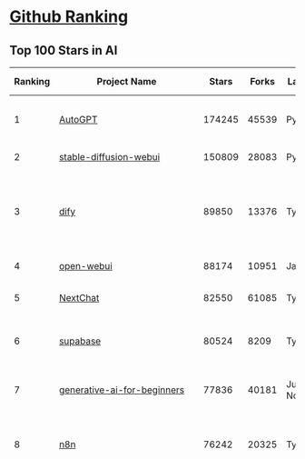 [Github Ranking](../README.md)
==========

## Top 100 Stars in AI

| Ranking | Project Name | Stars | Forks | Language | Open Issues | Description | Last Commit |
| ------- | ------------ | ----- | ----- | -------- | ----------- | ----------- | ----------- |
| 1 | [AutoGPT](https://github.com/Significant-Gravitas/AutoGPT) | 174245 | 45539 | Python | 174 | AutoGPT is the vision of accessible AI for everyone, to use and to build on. Our mission is to provide the tools, so that you can focus on what matters. | 2025-04-07T23:23:25Z |
| 2 | [stable-diffusion-webui](https://github.com/AUTOMATIC1111/stable-diffusion-webui) | 150809 | 28083 | Python | 2321 | Stable Diffusion web UI | 2025-03-04T16:11:29Z |
| 3 | [dify](https://github.com/langgenius/dify) | 89850 | 13376 | TypeScript | 596 | Dify is an open-source LLM app development platform. Dify's intuitive interface combines AI workflow, RAG pipeline, agent capabilities, model management, observability features and more, letting you quickly go from prototype to production. | 2025-04-08T03:15:07Z |
| 4 | [open-webui](https://github.com/open-webui/open-webui) | 88174 | 10951 | JavaScript | 166 | User-friendly AI Interface (Supports Ollama, OpenAI API, ...) | 2025-04-07T21:19:17Z |
| 5 | [NextChat](https://github.com/ChatGPTNextWeb/NextChat) | 82550 | 61085 | TypeScript | 614 | ✨ Light and Fast AI Assistant. Support: Web \| iOS \| MacOS \| Android \|  Linux \| Windows | 2025-04-07T10:57:52Z |
| 6 | [supabase](https://github.com/supabase/supabase) | 80524 | 8209 | TypeScript | 248 | The open source Firebase alternative. Supabase gives you a dedicated Postgres database to build your web, mobile, and AI applications. | 2025-04-08T03:34:51Z |
| 7 | [generative-ai-for-beginners](https://github.com/microsoft/generative-ai-for-beginners) | 77836 | 40181 | Jupyter Notebook | 8 | 21 Lessons, Get Started Building with Generative AI  🔗 https://microsoft.github.io/generative-ai-for-beginners/ | 2025-03-27T12:20:46Z |
| 8 | [n8n](https://github.com/n8n-io/n8n) | 76242 | 20325 | TypeScript | 335 | Fair-code workflow automation platform with native AI capabilities. Combine visual building with custom code, self-host or cloud, 400+ integrations. | 2025-04-07T22:08:44Z |
| 9 | [funNLP](https://github.com/fighting41love/funNLP) | 72247 | 14780 | Python | 33 | 中英文敏感词、语言检测、中外手机/电话归属地/运营商查询、名字推断性别、手机号抽取、身份证抽取、邮箱抽取、中日文人名库、中文缩写库、拆字词典、词汇情感值、停用词、反动词表、暴恐词表、繁简体转换、英文模拟中文发音、汪峰歌词生成器、职业名称词库、同义词库、反义词库、否定词库、汽车品牌词库、汽车零件词库、连续英文切割、各种中文词向量、公司名字大全、古诗词库、IT词库、财经词库、成语词库、地名词库、历史名人词库、诗词词库、医学词库、饮食词库、法律词库、汽车词库、动物词库、中文聊天语料、中文谣言数据、百度中文问答数据集、句子相似度匹配算法集合、bert资源、文本生成&摘要相关工具、cocoNLP信息抽取工具、国内电话号码正则匹配、清华大学XLORE:中英文跨语言百科知识图谱、清华大学人工智能技术系列报告、自然语言生成、NLU太难了系列、自动对联数据及机器人、用户名黑名单列表、罪名法务名词及分类模型、微信公众号语料、cs224n深度学习自然语言处理课程、中文手写汉字识别、中文自然语言处理 语料/数据集、变量命名神器、分词语料库+代码、任务型对话英文数据集、ASR 语音数据集 + 基于深度学习的中文语音识别系统、笑声检测器、Microsoft多语言数字/单位/如日期时间识别包、中华新华字典数据库及api(包括常用歇后语、成语、词语和汉字)、文档图谱自动生成、SpaCy 中文模型、Common Voice语音识别数据集新版、神经网络关系抽取、基于bert的命名实体识别、关键词(Keyphrase)抽取包pke、基于医疗领域知识图谱的问答系统、基于依存句法与语义角色标注的事件三元组抽取、依存句法分析4万句高质量标注数据、cnocr：用来做中文OCR的Python3包、中文人物关系知识图谱项目、中文nlp竞赛项目及代码汇总、中文字符数据、speech-aligner: 从“人声语音”及其“语言文本”产生音素级别时间对齐标注的工具、AmpliGraph: 知识图谱表示学习(Python)库：知识图谱概念链接预测、Scattertext 文本可视化(python)、语言/知识表示工具：BERT & ERNIE、中文对比英文自然语言处理NLP的区别综述、Synonyms中文近义词工具包、HarvestText领域自适应文本挖掘工具（新词发现-情感分析-实体链接等）、word2word：(Python)方便易用的多语言词-词对集：62种语言/3,564个多语言对、语音识别语料生成工具：从具有音频/字幕的在线视频创建自动语音识别(ASR)语料库、构建医疗实体识别的模型（包含词典和语料标注）、单文档非监督的关键词抽取、Kashgari中使用gpt-2语言模型、开源的金融投资数据提取工具、文本自动摘要库TextTeaser: 仅支持英文、人民日报语料处理工具集、一些关于自然语言的基本模型、基于14W歌曲知识库的问答尝试--功能包括歌词接龙and已知歌词找歌曲以及歌曲歌手歌词三角关系的问答、基于Siamese bilstm模型的相似句子判定模型并提供训练数据集和测试数据集、用Transformer编解码模型实现的根据Hacker News文章标题自动生成评论、用BERT进行序列标记和文本分类的模板代码、LitBank：NLP数据集——支持自然语言处理和计算人文学科任务的100部带标记英文小说语料、百度开源的基准信息抽取系统、虚假新闻数据集、Facebook: LAMA语言模型分析，提供Transformer-XL/BERT/ELMo/GPT预训练语言模型的统一访问接口、CommonsenseQA：面向常识的英文QA挑战、中文知识图谱资料、数据及工具、各大公司内部里大牛分享的技术文档 PDF 或者 PPT、自然语言生成SQL语句（英文）、中文NLP数据增强（EDA）工具、英文NLP数据增强工具 、基于医药知识图谱的智能问答系统、京东商品知识图谱、基于mongodb存储的军事领域知识图谱问答项目、基于远监督的中文关系抽取、语音情感分析、中文ULMFiT-情感分析-文本分类-语料及模型、一个拍照做题程序、世界各国大规模人名库、一个利用有趣中文语料库 qingyun 训练出来的中文聊天机器人、中文聊天机器人seqGAN、省市区镇行政区划数据带拼音标注、教育行业新闻语料库包含自动文摘功能、开放了对话机器人-知识图谱-语义理解-自然语言处理工具及数据、中文知识图谱：基于百度百科中文页面-抽取三元组信息-构建中文知识图谱、masr: 中文语音识别-提供预训练模型-高识别率、Python音频数据增广库、中文全词覆盖BERT及两份阅读理解数据、ConvLab：开源多域端到端对话系统平台、中文自然语言处理数据集、基于最新版本rasa搭建的对话系统、基于TensorFlow和BERT的管道式实体及关系抽取、一个小型的证券知识图谱/知识库、复盘所有NLP比赛的TOP方案、OpenCLaP：多领域开源中文预训练语言模型仓库、UER：基于不同语料+编码器+目标任务的中文预训练模型仓库、中文自然语言处理向量合集、基于金融-司法领域(兼有闲聊性质)的聊天机器人、g2pC：基于上下文的汉语读音自动标记模块、Zincbase 知识图谱构建工具包、诗歌质量评价/细粒度情感诗歌语料库、快速转化「中文数字」和「阿拉伯数字」、百度知道问答语料库、基于知识图谱的问答系统、jieba_fast 加速版的jieba、正则表达式教程、中文阅读理解数据集、基于BERT等最新语言模型的抽取式摘要提取、Python利用深度学习进行文本摘要的综合指南、知识图谱深度学习相关资料整理、维基大规模平行文本语料、StanfordNLP 0.2.0：纯Python版自然语言处理包、NeuralNLP-NeuralClassifier：腾讯开源深度学习文本分类工具、端到端的封闭域对话系统、中文命名实体识别：NeuroNER vs. BertNER、新闻事件线索抽取、2019年百度的三元组抽取比赛：“科学空间队”源码、基于依存句法的开放域文本知识三元组抽取和知识库构建、中文的GPT2训练代码、ML-NLP - 机器学习(Machine Learning)NLP面试中常考到的知识点和代码实现、nlp4han:中文自然语言处理工具集(断句/分词/词性标注/组块/句法分析/语义分析/NER/N元语法/HMM/代词消解/情感分析/拼写检查、XLM：Facebook的跨语言预训练语言模型、用基于BERT的微调和特征提取方法来进行知识图谱百度百科人物词条属性抽取、中文自然语言处理相关的开放任务-数据集-当前最佳结果、CoupletAI - 基于CNN+Bi-LSTM+Attention 的自动对对联系统、抽象知识图谱、MiningZhiDaoQACorpus - 580万百度知道问答数据挖掘项目、brat rapid annotation tool: 序列标注工具、大规模中文知识图谱数据：1.4亿实体、数据增强在机器翻译及其他nlp任务中的应用及效果、allennlp阅读理解:支持多种数据和模型、PDF表格数据提取工具 、 Graphbrain：AI开源软件库和科研工具，目的是促进自动意义提取和文本理解以及知识的探索和推断、简历自动筛选系统、基于命名实体识别的简历自动摘要、中文语言理解测评基准，包括代表性的数据集&基准模型&语料库&排行榜、树洞 OCR 文字识别 、从包含表格的扫描图片中识别表格和文字、语声迁移、Python口语自然语言处理工具集(英文)、 similarity：相似度计算工具包，java编写、海量中文预训练ALBERT模型 、Transformers 2.0 、基于大规模音频数据集Audioset的音频增强 、Poplar：网页版自然语言标注工具、图片文字去除，可用于漫画翻译 、186种语言的数字叫法库、Amazon发布基于知识的人-人开放领域对话数据集 、中文文本纠错模块代码、繁简体转换 、 Python实现的多种文本可读性评价指标、类似于人名/地名/组织机构名的命名体识别数据集 、东南大学《知识图谱》研究生课程(资料)、. 英文拼写检查库 、 wwsearch是企业微信后台自研的全文检索引擎、CHAMELEON：深度学习新闻推荐系统元架构 、 8篇论文梳理BERT相关模型进展与反思、DocSearch：免费文档搜索引擎、 LIDA：轻量交互式对话标注工具 、aili - the fastest in-memory index in the East 东半球最快并发索引 、知识图谱车音工作项目、自然语言生成资源大全 、中日韩分词库mecab的Python接口库、中文文本摘要/关键词提取、汉字字符特征提取器 (featurizer)，提取汉字的特征（发音特征、字形特征）用做深度学习的特征、中文生成任务基准测评 、中文缩写数据集、中文任务基准测评 - 代表性的数据集-基准(预训练)模型-语料库-baseline-工具包-排行榜、PySS3：面向可解释AI的SS3文本分类器机器可视化工具 、中文NLP数据集列表、COPE - 格律诗编辑程序、doccano：基于网页的开源协同多语言文本标注工具 、PreNLP：自然语言预处理库、简单的简历解析器，用来从简历中提取关键信息、用于中文闲聊的GPT2模型：GPT2-chitchat、基于检索聊天机器人多轮响应选择相关资源列表(Leaderboards、Datasets、Papers)、(Colab)抽象文本摘要实现集锦(教程 、词语拼音数据、高效模糊搜索工具、NLP数据增广资源集、微软对话机器人框架 、 GitHub Typo Corpus：大规模GitHub多语言拼写错误/语法错误数据集、TextCluster：短文本聚类预处理模块 Short text cluster、面向语音识别的中文文本规范化、BLINK：最先进的实体链接库、BertPunc：基于BERT的最先进标点修复模型、Tokenizer：快速、可定制的文本词条化库、中文语言理解测评基准，包括代表性的数据集、基准(预训练)模型、语料库、排行榜、spaCy 医学文本挖掘与信息提取 、 NLP任务示例项目代码集、 python拼写检查库、chatbot-list - 行业内关于智能客服、聊天机器人的应用和架构、算法分享和介绍、语音质量评价指标(MOSNet, BSSEval, STOI, PESQ, SRMR)、 用138GB语料训练的法文RoBERTa预训练语言模型 、BERT-NER-Pytorch：三种不同模式的BERT中文NER实验、无道词典 - 有道词典的命令行版本，支持英汉互查和在线查询、2019年NLP亮点回顾、 Chinese medical dialogue data 中文医疗对话数据集 、最好的汉字数字(中文数字)-阿拉伯数字转换工具、 基于百科知识库的中文词语多词义/义项获取与特定句子词语语义消歧、awesome-nlp-sentiment-analysis - 情感分析、情绪原因识别、评价对象和评价词抽取、LineFlow：面向所有深度学习框架的NLP数据高效加载器、中文医学NLP公开资源整理 、MedQuAD：(英文)医学问答数据集、将自然语言数字串解析转换为整数和浮点数、Transfer Learning in Natural Language Processing (NLP) 、面向语音识别的中文/英文发音辞典、Tokenizers：注重性能与多功能性的最先进分词器、CLUENER 细粒度命名实体识别 Fine Grained Named Entity Recognition、 基于BERT的中文命名实体识别、中文谣言数据库、NLP数据集/基准任务大列表、nlp相关的一些论文及代码, 包括主题模型、词向量(Word Embedding)、命名实体识别(NER)、文本分类(Text Classificatin)、文本生成(Text Generation)、文本相似性(Text Similarity)计算等，涉及到各种与nlp相关的算法，基于keras和tensorflow 、Python文本挖掘/NLP实战示例、 Blackstone：面向非结构化法律文本的spaCy pipeline和NLP模型通过同义词替换实现文本“变脸” 、中文 预训练 ELECTREA 模型: 基于对抗学习 pretrain Chinese Model 、albert-chinese-ner - 用预训练语言模型ALBERT做中文NER 、基于GPT2的特定主题文本生成/文本增广、开源预训练语言模型合集、多语言句向量包、编码、标记和实现：一种可控高效的文本生成方法、 英文脏话大列表 、attnvis：GPT2、BERT等transformer语言模型注意力交互可视化、CoVoST：Facebook发布的多语种语音-文本翻译语料库，包括11种语言(法语、德语、荷兰语、俄语、西班牙语、意大利语、土耳其语、波斯语、瑞典语、蒙古语和中文)的语音、文字转录及英文译文、Jiagu自然语言处理工具 - 以BiLSTM等模型为基础，提供知识图谱关系抽取 中文分词 词性标注 命名实体识别 情感分析 新词发现 关键词 文本摘要 文本聚类等功能、用unet实现对文档表格的自动检测，表格重建、NLP事件提取文献资源列表 、 金融领域自然语言处理研究资源大列表、CLUEDatasetSearch - 中英文NLP数据集：搜索所有中文NLP数据集，附常用英文NLP数据集 、medical_NER - 中文医学知识图谱命名实体识别 、(哈佛)讲因果推理的免费书、知识图谱相关学习资料/数据集/工具资源大列表、Forte：灵活强大的自然语言处理pipeline工具集 、Python字符串相似性算法库、PyLaia：面向手写文档分析的深度学习工具包、TextFooler：针对文本分类/推理的对抗文本生成模块、Haystack：灵活、强大的可扩展问答(QA)框架、中文关键短语抽取工具 | 2024-05-10T07:38:24Z |
| 10 | [AppFlowy](https://github.com/AppFlowy-IO/AppFlowy) | 61965 | 4160 | Dart | 939 | Bring projects, wikis, and teams together with AI. AppFlowy is the AI collaborative workspace where you achieve more without losing control of your data. The leading open source Notion alternative. | 2025-04-08T02:31:03Z |
| 11 | [lobe-chat](https://github.com/lobehub/lobe-chat) | 58639 | 12431 | TypeScript | 660 | 🤯 Lobe Chat - an open-source, modern-design AI chat framework. Supports Multi AI Providers( OpenAI / Claude 3 / Gemini / Ollama / DeepSeek / Qwen), Knowledge Base (file upload / knowledge management / RAG ), Multi-Modals (Plugins/Artifacts) and Thinking. One-click FREE deployment of your private ChatGPT/ Claude / DeepSeek application. | 2025-04-08T03:36:12Z |
| 12 | [langflow](https://github.com/langflow-ai/langflow) | 54387 | 5949 | Python | 398 | Langflow is a powerful tool for building and deploying AI-powered agents and workflows. | 2025-04-08T02:07:16Z |
| 13 | [MetaGPT](https://github.com/geekan/MetaGPT) | 54301 | 6437 | Python | 49 | 🌟 The Multi-Agent Framework: First AI Software Company, Towards Natural Language Programming | 2025-03-31T07:17:13Z |
| 14 | [browser-use](https://github.com/browser-use/browser-use) | 54007 | 5731 | Python | 352 | Make websites accessible for AI agents | 2025-04-07T20:27:30Z |
| 15 | [gpt-engineer](https://github.com/AntonOsika/gpt-engineer) | 53785 | 7051 | Python | 23 | CLI platform to experiment with codegen. Precursor to: https://lovable.dev | 2024-11-17T22:47:32Z |
| 16 | [ChatGPT](https://github.com/lencx/ChatGPT) | 53667 | 6061 | Rust | 786 | 🔮 ChatGPT Desktop Application (Mac, Windows and Linux) | 2024-08-29T17:58:11Z |
| 17 | [meilisearch](https://github.com/meilisearch/meilisearch) | 50136 | 1972 | Rust | 193 | A lightning-fast search engine API bringing AI-powered hybrid search to your sites and applications. | 2025-04-08T02:13:40Z |
| 18 | [Deep-Live-Cam](https://github.com/hacksider/Deep-Live-Cam) | 49727 | 7335 | Python | 18 | real time face swap and one-click video deepfake with only a single image | 2025-04-04T10:32:28Z |
| 19 | [LLaMA-Factory](https://github.com/hiyouga/LLaMA-Factory) | 46288 | 5648 | Python | 407 | Unified Efficient Fine-Tuning of 100+ LLMs & VLMs (ACL 2024) | 2025-04-07T10:29:11Z |
| 20 | [LLMs-from-scratch](https://github.com/rasbt/LLMs-from-scratch) | 43777 | 6061 | Jupyter Notebook | 0 | Implement a ChatGPT-like LLM in PyTorch from scratch, step by step | 2025-04-06T23:29:23Z |
| 21 | [autogen](https://github.com/microsoft/autogen) | 42825 | 6412 | Python | 482 | A programming framework for agentic AI 🤖 PyPi: autogen-agentchat Discord: https://aka.ms/autogen-discord Office Hour: https://aka.ms/autogen-officehour | 2025-04-08T01:25:47Z |
| 22 | [anything-llm](https://github.com/Mintplex-Labs/anything-llm) | 42427 | 4102 | JavaScript | 239 | The all-in-one Desktop & Docker AI application with built-in RAG, AI agents, No-code agent builder, MCP compatibility,  and more. | 2025-04-08T00:46:10Z |
| 23 | [JeecgBoot](https://github.com/jeecgboot/JeecgBoot) | 42177 | 15234 | Java | 35 | 🔥「AI 低代码平台」前后端分离 SpringBoot 2.x/3.x，SpringCloud，Ant Design&Vue3，Mybatis，Shiro！强大的代码生成器让前后端代码一键生成，无需写任何代码! 引领AI低代码开发模式 AI生成->OnlineCoding->代码生成->手工MERGE，帮助Java项目解决80%重复工作，让开发更关注业务，提高开发效率、节省成本，同时又不失灵活性 | 2025-04-08T03:04:36Z |
| 24 | [ColossalAI](https://github.com/hpcaitech/ColossalAI) | 40739 | 4491 | Python | 421 | Making large AI models cheaper, faster and more accessible | 2025-04-04T02:11:36Z |
| 25 | [kong](https://github.com/Kong/kong) | 40527 | 4899 | Lua | 58 | 🦍 The Cloud-Native API Gateway and AI Gateway. | 2025-04-07T08:25:32Z |
| 26 | [ailearning](https://github.com/apachecn/ailearning) | 40514 | 11540 | Python | 2 | AiLearning：数据分析+机器学习实战+线性代数+PyTorch+NLTK+TF2 | 2024-11-12T16:21:55Z |
| 27 | [OpenBB](https://github.com/OpenBB-finance/OpenBB) | 40139 | 3584 | Python | 37 | Investment Research for Everyone, Everywhere. | 2025-04-04T06:51:47Z |
| 28 | [ClickHouse](https://github.com/ClickHouse/ClickHouse) | 39973 | 7191 | C++ | 4024 | ClickHouse® is a real-time analytics database management system | 2025-04-08T03:07:25Z |
| 29 | [airflow](https://github.com/apache/airflow) | 39514 | 14854 | Python | 1117 | Apache Airflow - A platform to programmatically author, schedule, and monitor workflows | 2025-04-08T03:03:01Z |
| 30 | [WeChatMsg](https://github.com/LC044/WeChatMsg) | 38676 | 3987 | Python | 25 | 提取微信聊天记录，将其导出成HTML、Word、Excel文档永久保存，对聊天记录进行分析生成年度聊天报告，用聊天数据训练专属于个人的AI聊天助手 | 2025-04-07T04:22:31Z |
| 31 | [crawl4ai](https://github.com/unclecode/crawl4ai) | 37874 | 3351 | Python | 90 | 🚀🤖 Crawl4AI: Open-source LLM Friendly Web Crawler & Scraper. Don't be shy, join here: https://discord.gg/jP8KfhDhyN | 2025-04-07T14:50:48Z |
| 32 | [quivr](https://github.com/QuivrHQ/quivr) | 37671 | 3638 | Python | 23 | Opiniated RAG for integrating GenAI in your apps 🧠   Focus on your product rather than the RAG. Easy integration in existing products with customisation!  Any LLM: GPT4, Groq, Llama. Any Vectorstore: PGVector, Faiss. Any Files. Anyway you want.  | 2025-04-02T09:32:29Z |
| 33 | [Open-Assistant](https://github.com/LAION-AI/Open-Assistant) | 37286 | 3267 | Python | 227 | OpenAssistant is a chat-based assistant that understands tasks, can interact with third-party systems, and retrieve information dynamically to do so. | 2024-08-17T01:55:35Z |
| 34 | [GitHubDaily](https://github.com/GitHubDaily/GitHubDaily) | 37146 | 3900 | None | 328 | 坚持分享 GitHub 上高质量、有趣实用的开源技术教程、开发者工具、编程网站、技术资讯。A list cool, interesting projects of GitHub. | 2025-03-20T08:54:47Z |
| 35 | [photoprism](https://github.com/photoprism/photoprism) | 36914 | 2041 | Go | 427 | AI-Powered Photos App for the Decentralized Web 🌈💎✨ | 2025-04-08T02:16:02Z |
| 36 | [AI-For-Beginners](https://github.com/microsoft/AI-For-Beginners) | 36858 | 6696 | Jupyter Notebook | 22 | 12 Weeks, 24 Lessons, AI for All! | 2025-03-11T16:34:40Z |
| 37 | [ray](https://github.com/ray-project/ray) | 36427 | 6191 | Python | 3824 | Ray is an AI compute engine. Ray consists of a core distributed runtime and a set of AI Libraries for accelerating ML workloads. | 2025-04-08T03:34:14Z |
| 38 | [upscayl](https://github.com/upscayl/upscayl) | 36206 | 1668 | TypeScript | 65 | 🆙 Upscayl - #1 Free and Open Source AI Image Upscaler for Linux, MacOS and Windows. | 2025-03-28T14:51:31Z |
| 39 | [chatgpt-on-wechat](https://github.com/zhayujie/chatgpt-on-wechat) | 36138 | 9064 | Python | 283 | 基于大模型搭建的聊天机器人，同时支持 微信公众号、企业微信应用、飞书、钉钉 等接入，可选择GPT3.5/GPT-4o/GPT-o1/ DeepSeek/Claude/文心一言/讯飞星火/通义千问/ Gemini/GLM-4/Claude/Kimi/LinkAI，能处理文本、语音和图片，访问操作系统和互联网，支持基于自有知识库进行定制企业智能客服。 | 2025-03-30T07:12:29Z |
| 40 | [MockingBird](https://github.com/babysor/MockingBird) | 36086 | 5243 | Python | 474 | 🚀AI拟声: 5秒内克隆您的声音并生成任意语音内容 Clone a voice in 5 seconds to generate arbitrary speech in real-time | 2024-11-15T05:00:29Z |
| 41 | [google-research](https://github.com/google-research/google-research) | 35294 | 8058 | Jupyter Notebook | 953 | Google Research | 2025-04-05T00:40:21Z |
| 42 | [firecrawl](https://github.com/mendableai/firecrawl) | 34378 | 2992 | TypeScript | 141 | 🔥 Turn entire websites into LLM-ready markdown or structured data. Scrape, crawl and extract with a single API. | 2025-04-07T16:09:25Z |
| 43 | [gold-miner](https://github.com/xitu/gold-miner) | 34031 | 5040 | None | 5 | 🥇掘金翻译计划，可能是世界最大最好的英译中技术社区，最懂读者和译者的翻译平台： | 2024-04-17T09:44:37Z |
| 44 | [chatbox](https://github.com/chatboxai/chatbox) | 33987 | 3241 | TypeScript | 632 | User-friendly Desktop Client App for AI Models/LLMs (GPT, Claude, Gemini, Ollama...) | 2025-03-20T15:20:56Z |
| 45 | [AgentGPT](https://github.com/reworkd/AgentGPT) | 33688 | 9389 | TypeScript | 127 | 🤖 Assemble, configure, and deploy autonomous AI Agents in your browser. | 2025-03-28T17:13:05Z |
| 46 | [awesome-mcp-servers](https://github.com/punkpeye/awesome-mcp-servers) | 33082 | 2281 | None | 2 | A collection of MCP servers. | 2025-04-07T04:40:00Z |
| 47 | [gpt-pilot](https://github.com/Pythagora-io/gpt-pilot) | 32559 | 3306 | Python | 233 | The first real AI developer | 2025-03-04T06:26:32Z |
| 48 | [LocalAI](https://github.com/mudler/LocalAI) | 31564 | 2396 | Go | 420 | :robot: The free, Open Source alternative to OpenAI, Claude and others. Self-hosted and local-first. Drop-in replacement for OpenAI,  running on consumer-grade hardware. No GPU required. Runs gguf, transformers, diffusers and many more models architectures. Features: Generate Text, Audio, Video, Images, Voice Cloning, Distributed, P2P inference | 2025-04-07T21:09:47Z |
| 49 | [spaCy](https://github.com/explosion/spaCy) | 31331 | 4491 | Python | 168 | 💫 Industrial-strength Natural Language Processing (NLP) in Python | 2025-04-05T10:09:25Z |
| 50 | [fairseq](https://github.com/facebookresearch/fairseq) | 31261 | 6493 | Python | 1168 | Facebook AI Research Sequence-to-Sequence Toolkit written in Python. | 2025-01-09T16:43:36Z |
| 51 | [chatbot-ui](https://github.com/mckaywrigley/chatbot-ui) | 30813 | 8630 | TypeScript | 164 | AI chat for any model. | 2024-08-03T00:38:07Z |
| 52 | [aider](https://github.com/Aider-AI/aider) | 30760 | 2790 | Python | 703 | aider is AI pair programming in your terminal | 2025-04-07T18:31:41Z |
| 53 | [tabby](https://github.com/TabbyML/tabby) | 30700 | 1431 | Rust | 174 | Self-hosted AI coding assistant | 2025-04-08T03:39:22Z |
| 54 | [fabric](https://github.com/danielmiessler/fabric) | 30550 | 3150 | Go | 191 | fabric is an open-source framework for augmenting humans using AI. It provides a modular framework for solving specific problems using a crowdsourced set of AI prompts that can be used anywhere. | 2025-04-06T22:23:27Z |
| 55 | [ruoyi-vue-pro](https://github.com/YunaiV/ruoyi-vue-pro) | 30224 | 6504 | Java | 13 | 🔥 官方推荐 🔥 RuoYi-Vue 全新 Pro 版本，优化重构所有功能。基于 Spring Boot + MyBatis Plus + Vue & Element 实现的后台管理系统 + 微信小程序，支持 RBAC 动态权限、数据权限、SaaS 多租户、Flowable 工作流、三方登录、支付、短信、商城、CRM、ERP、AI 大模型等功能。你的 ⭐️ Star ⭐️，是作者生发的动力！ | 2025-03-30T02:58:28Z |
| 56 | [netron](https://github.com/lutzroeder/netron) | 29852 | 2878 | JavaScript | 19 | Visualizer for neural network, deep learning and machine learning models | 2025-04-07T09:07:51Z |
| 57 | [AI-Expert-Roadmap](https://github.com/AMAI-GmbH/AI-Expert-Roadmap) | 29730 | 2519 | JavaScript | 19 | Roadmap to becoming an Artificial Intelligence Expert in 2022 | 2023-12-31T02:20:16Z |
| 58 | [crewAI](https://github.com/crewAIInc/crewAI) | 29656 | 4005 | Python | 81 | Framework for orchestrating role-playing, autonomous AI agents. By fostering collaborative intelligence, CrewAI empowers agents to work together seamlessly, tackling complex tasks. | 2025-04-08T03:25:30Z |
| 59 | [roop](https://github.com/s0md3v/roop) | 29588 | 6705 | Python | 0 | one-click face swap | 2024-08-19T12:57:17Z |
| 60 | [Mr.-Ranedeer-AI-Tutor](https://github.com/JushBJJ/Mr.-Ranedeer-AI-Tutor) | 29482 | 3374 | None | 13 | A GPT-4 AI Tutor Prompt for customizable personalized learning experiences. | 2024-03-25T13:06:55Z |
| 61 | [pytorch-lightning](https://github.com/Lightning-AI/pytorch-lightning) | 29254 | 3472 | Python | 907 | Pretrain, finetune ANY AI model of ANY size on multiple GPUs, TPUs with zero code changes. | 2025-04-07T20:28:19Z |
| 62 | [cursor](https://github.com/getcursor/cursor) | 29139 | 1830 | None | 1591 | The AI Code Editor | 2024-10-13T19:23:26Z |
| 63 | [khoj](https://github.com/khoj-ai/khoj) | 28543 | 1583 | Python | 72 | Your AI second brain. Self-hostable. Get answers from the web or your docs. Build custom agents, schedule automations, do deep research. Turn any online or local LLM into your personal, autonomous AI (gpt, claude, gemini, llama, qwen, mistral). Get started - free. | 2025-04-07T14:37:34Z |
| 64 | [Jobs_Applier_AI_Agent_AIHawk](https://github.com/feder-cr/Jobs_Applier_AI_Agent_AIHawk) | 27863 | 4161 | Python | 37 | AIHawk aims to easy job hunt process by automating the job application process. Utilizing artificial intelligence, it enables users to apply for multiple jobs in a tailored way. | 2025-03-14T12:01:49Z |
| 65 | [mindsdb](https://github.com/mindsdb/mindsdb) | 27637 | 4955 | Python | 67 | AI's query engine - Platform for building AI that can learn and answer questions over large scale federated data. | 2025-04-08T03:02:50Z |
| 66 | [exo](https://github.com/exo-explore/exo) | 27469 | 1696 | Python | 330 | Run your own AI cluster at home with everyday devices 📱💻 🖥️⌚ | 2025-03-21T22:23:32Z |
| 67 | [awesome-llm-apps](https://github.com/Shubhamsaboo/awesome-llm-apps) | 27439 | 3086 | Python | 5 | Collection of awesome LLM apps with AI Agents and RAG using OpenAI, Anthropic, Gemini and opensource models. | 2025-04-08T01:56:56Z |
| 68 | [mem0](https://github.com/mem0ai/mem0) | 27277 | 2596 | Python | 236 | The Memory layer for AI Agents | 2025-04-07T18:24:16Z |
| 69 | [so-vits-svc](https://github.com/svc-develop-team/so-vits-svc) | 26861 | 4956 | Python | 21 | SoftVC VITS Singing Voice Conversion | 2023-11-11T13:11:31Z |
| 70 | [docling](https://github.com/docling-project/docling) | 26480 | 1585 | Python | 245 | Get your documents ready for gen AI | 2025-04-07T20:18:45Z |
| 71 | [MoneyPrinterTurbo](https://github.com/harry0703/MoneyPrinterTurbo) | 25933 | 3799 | Python | 115 | 利用AI大模型，一键生成高清短视频 Generate short videos with one click using AI LLM. | 2025-03-23T10:45:27Z |
| 72 | [generative-models](https://github.com/Stability-AI/generative-models) | 25660 | 2846 | Python | 260 | Generative Models by Stability AI | 2025-04-04T03:32:07Z |
| 73 | [continue](https://github.com/continuedev/continue) | 25323 | 2555 | TypeScript | 713 | ⏩ Create, share, and use custom AI code assistants with our open-source IDE extensions and hub of models, rules, prompts, docs, and other building blocks | 2025-04-08T00:33:08Z |
| 74 | [nx](https://github.com/nrwl/nx) | 25192 | 2491 | TypeScript | 610 | Build system, optimized for monorepos, with AI-powered architectural awareness and advanced CI capabilities. | 2025-04-08T02:00:06Z |
| 75 | [Folo](https://github.com/RSSNext/Folo) | 24919 | 1055 | TypeScript | 259 | 🧡 Follow everything in one place | 2025-04-08T02:52:39Z |
| 76 | [composio](https://github.com/ComposioHQ/composio) | 24889 | 4396 | Python | 30 | Composio equip's your AI agents & LLMs with 100+ high-quality integrations via function calling | 2025-04-08T02:00:57Z |
| 77 | [InvokeAI](https://github.com/invoke-ai/InvokeAI) | 24801 | 2518 | TypeScript | 678 | Invoke is a leading creative engine for Stable Diffusion models, empowering professionals, artists, and enthusiasts to generate and create visual media using the latest AI-driven technologies. The solution offers an industry leading WebUI, and serves as the foundation for multiple commercial products. | 2025-04-08T01:04:31Z |
| 78 | [Genesis](https://github.com/Genesis-Embodied-AI/Genesis) | 24680 | 2164 | Python | 132 | A generative world for general-purpose robotics & embodied AI learning. | 2025-04-07T00:00:53Z |
| 79 | [LibreChat](https://github.com/danny-avila/LibreChat) | 24196 | 4073 | TypeScript | 138 | Enhanced ChatGPT Clone: Features Agents, DeepSeek, Anthropic, AWS, OpenAI, Assistants API, Azure, Groq, o1, GPT-4o, Mistral, OpenRouter, Vertex AI, Gemini, Artifacts, AI model switching, message search, Code Interpreter, langchain, DALL-E-3, OpenAPI Actions, Functions, Secure Multi-User Auth, Presets, open-source for self-hosting. Active project. | 2025-04-07T23:18:10Z |
| 80 | [agno](https://github.com/agno-agi/agno) | 24194 | 3086 | Python | 71 | A lightweight library for building Multimodal Agents. Give LLMs superpowers like memory, knowledge, tools and reasoning. | 2025-04-08T00:53:03Z |
| 81 | [semantic-kernel](https://github.com/microsoft/semantic-kernel) | 23882 | 3679 | C# | 424 | Integrate cutting-edge LLM technology quickly and easily into your apps | 2025-04-08T03:37:08Z |
| 82 | [max](https://github.com/modular/max) | 23840 | 2598 | Mojo | 630 | The MAX Platform (includes Mojo) | 2025-04-07T12:56:55Z |
| 83 | [FastGPT](https://github.com/labring/FastGPT) | 23401 | 6050 | TypeScript | 474 | FastGPT is a knowledge-based platform built on the LLMs, offers a comprehensive suite of out-of-the-box capabilities such as data processing, RAG retrieval, and visual AI workflow orchestration, letting you easily develop and deploy complex question-answering systems without the need for extensive setup or configuration. | 2025-04-08T03:34:56Z |
| 84 | [Warp](https://github.com/warpdotdev/Warp) | 23060 | 431 | None | 2759 | Warp is a modern, Rust-based terminal with AI built in so you and your team can build great software, faster. | 2025-03-04T16:49:27Z |
| 85 | [qdrant](https://github.com/qdrant/qdrant) | 22894 | 1574 | Rust | 329 | Qdrant - High-performance, massive-scale Vector Database and Vector Search Engine for the next generation of AI. Also available in the cloud https://cloud.qdrant.io/ | 2025-04-08T02:08:38Z |
| 86 | [llm-app](https://github.com/pathwaycom/llm-app) | 22879 | 407 | Jupyter Notebook | 5 | Ready-to-run cloud templates for RAG, AI pipelines, and enterprise search with live data. 🐳Docker-friendly.⚡Always in sync with Sharepoint, Google Drive, S3, Kafka, PostgreSQL, real-time data APIs, and more. | 2025-03-28T11:01:45Z |
| 87 | [500-AI-Machine-learning-Deep-learning-Computer-vision-NLP-Projects-with-code](https://github.com/ashishpatel26/500-AI-Machine-learning-Deep-learning-Computer-vision-NLP-Projects-with-code) | 22843 | 5547 | None | 41 | 500 AI Machine learning Deep learning Computer vision NLP Projects with code | 2024-07-26T13:06:49Z |
| 88 | [gin-vue-admin](https://github.com/flipped-aurora/gin-vue-admin) | 22602 | 6625 | Go | 21 | 🚀Vite+Vue3+Gin拥有AI辅助的基础开发平台，支持TS和JS混用。它集成了JWT鉴权、权限管理、动态路由、显隐可控组件、分页封装、多点登录拦截、资源权限、上传下载、代码生成器、表单生成器和可配置的导入导出等开发必备功能。 | 2025-04-07T09:35:04Z |
| 89 | [facefusion](https://github.com/facefusion/facefusion) | 22317 | 3397 | Python | 0 | Industry leading face manipulation platform | 2025-03-28T11:15:33Z |
| 90 | [Chat2DB](https://github.com/CodePhiliaX/Chat2DB) | 22177 | 2411 | Java | 444 | 🔥🔥🔥AI-driven database tool and SQL client, The hottest GUI client, supporting MySQL, Oracle, PostgreSQL, DB2, SQL Server, DB2, SQLite, H2, ClickHouse, and more. | 2025-03-05T07:57:52Z |
| 91 | [frigate](https://github.com/blakeblackshear/frigate) | 21913 | 2030 | TypeScript | 97 | NVR with realtime local object detection for IP cameras | 2025-04-08T02:42:00Z |
| 92 | [learnopencv](https://github.com/spmallick/learnopencv) | 21778 | 11683 | Jupyter Notebook | 229 | Learn OpenCV  : C++ and Python Examples | 2025-04-07T16:34:53Z |
| 93 | [serve](https://github.com/jina-ai/serve) | 21506 | 2222 | Python | 3 | ☁️ Build multimodal AI applications with cloud-native stack | 2025-03-24T13:59:54Z |
| 94 | [gpt-crawler](https://github.com/BuilderIO/gpt-crawler) | 21313 | 2280 | TypeScript | 93 | Crawl a site to generate knowledge files to create your own custom GPT from a URL | 2025-01-23T00:18:52Z |
| 95 | [Perplexica](https://github.com/ItzCrazyKns/Perplexica) | 21195 | 2151 | TypeScript | 120 | Perplexica is an AI-powered search engine. It is an Open source alternative to Perplexity AI | 2025-04-07T18:00:47Z |
| 96 | [IOPaint](https://github.com/Sanster/IOPaint) | 20870 | 2126 | Python | 53 | Image inpainting tool powered by SOTA AI Model. Remove any unwanted object, defect, people from your pictures or erase and replace(powered by stable diffusion) any thing on your pictures. | 2025-03-18T01:54:11Z |
| 97 | [gpt-researcher](https://github.com/assafelovic/gpt-researcher) | 20764 | 2690 | Python | 78 | LLM based autonomous agent that conducts deep local and web research on any topic and generates a long report with citations. | 2025-04-07T20:32:16Z |
| 98 | [ai-hedge-fund](https://github.com/virattt/ai-hedge-fund) | 20721 | 3755 | Python | 58 | An AI Hedge Fund Team | 2025-04-06T17:10:36Z |
| 99 | [h4cker](https://github.com/The-Art-of-Hacking/h4cker) | 20515 | 3766 | Jupyter Notebook | 3 | This repository is primarily maintained by Omar Santos (@santosomar) and includes thousands of resources related to ethical hacking, bug bounties, digital forensics and incident response (DFIR), artificial intelligence security, vulnerability research, exploit development, reverse engineering, and more. | 2025-04-01T15:25:44Z |
| 100 | [openui](https://github.com/wandb/openui) | 20224 | 1898 | TypeScript | 61 | OpenUI let's you describe UI using your imagination, then see it rendered live. | 2024-10-21T18:02:00Z |

